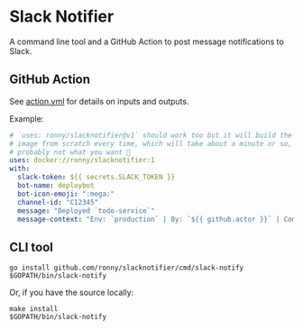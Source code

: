 # Slack Notifier

A command line tool and a GitHub Action to post message notifications to Slack.

## GitHub Action

See [action.yml] for details on inputs and outputs.

[action.yml]: action.yml

Example:

```yaml
# `uses: ronny/slacknotifier@v1` should work too but it will build the docker
# image from scratch every time, which will take about a minute or so, that's
# probably not what you want 🙂
uses: docker://ronny/slacknotifier:1
with:
  slack-token: ${{ secrets.SLACK_TOKEN }}
  bot-name: deploybot
  bot-icon-emoji: ":mega:"
  channel-id: "C12345"
  message: "Deployed `todo-service`"
  message-context: "Env: `production` | By: `${{ github.actor }}` | Commit: `${{ github.sha }}`"
```

## CLI tool

```
go install github.com/ronny/slacknotifier/cmd/slack-notify
$GOPATH/bin/slack-notify
```

Or, if you have the source locally:

```
make install
$GOPATH/bin/slack-notify
```
